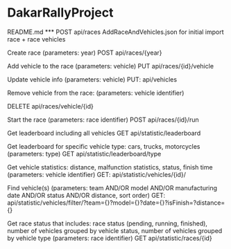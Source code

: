 # DakarRallyProject

README.md
*** POST api/races AddRaceAndVehicles.json for initial import race + race vehicles

Create race (parameters: year)
POST api/races/{year}

Add vehicle to the race (parameters: vehicle)
PUT api/races/{id}/vehicle

Update vehicle info (parameters: vehicle) PUT: api/vehicles

Remove vehicle from the race: (parameters: vehicle identifier)

DELETE api/races/vehicle/{id}

Start the race (parameters: race identifier)
POST api/races/{id}/run

Get leaderboard including all vehicles
GET api/statistic/leaderboard

Get leaderboard for specific vehicle type: cars, trucks, motorcycles (parameters: type)
GET api/statistic/leaderboard/type

Get vehicle statistics: distance, malfunction statistics, status, finish time (parameters: vehicle identifier)
GET: api/statistic/vehicles/{id}/

Find vehicle(s) (parameters: team AND/OR model AND/OR manufacturing date AND/OR status AND/OR distance, sort order)
GET: api/statistic/vehicles/filter/?team={}?model={}?date={}?isFinish=?distance={}

Get race status that includes: race status (pending, running, finished), number of vehicles grouped by vehicle status, number of vehicles grouped by vehicle type (parameters: race identifier)
GET api/statistic/races/{id}
